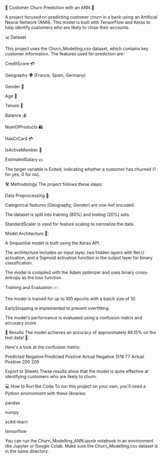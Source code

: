 🏦 Customer Churn Prediction with an ANN 🤖

A project focused on predicting customer churn in a bank using an Artificial Neural Network (ANN). This model is built with TensorFlow and Keras to help identify customers who are likely to close their accounts.

📊 Dataset

This project uses the Churn_Modelling.csv dataset, which contains key customer information. The features used for prediction are:

CreditScore 💳

Geography 🌍 (France, Spain, Germany)

Gender 🚻

Age 🧑

Tenure 📅

Balance 💰

NumOfProducts 🛍️

HasCrCard 💳

IsActiveMember 🏃

EstimatedSalary 💵

The target variable is Exited, indicating whether a customer has churned (1 for yes, 0 for no).

🛠️ Methodology
The project follows these steps:

Data Preprocessing 🧹:

Categorical features (Geography, Gender) are one-hot encoded.

The dataset is split into training (80%) and testing (20%) sets.

StandardScaler is used for feature scaling to normalize the data.

Model Architecture 🧠:

A Sequential model is built using the Keras API.

The architecture includes an input layer, two hidden layers with ReLU activation, and a Sigmoid activation function in the output layer for binary classification.

The model is compiled with the Adam optimizer and uses binary cross-entropy as the loss function.

Training and Evaluation 📈:

The model is trained for up to 100 epochs with a batch size of 10.

EarlyStopping is implemented to prevent overfitting.

The model's performance is evaluated using a confusion matrix and accuracy score.

🚀 Results
The model achieves an accuracy of approximately 86.15% on the test data! 🎉

Here's a look at the confusion matrix:

Predicted Negative	Predicted Positive
Actual Negative	1518	77
Actual Positive	200	205

Export to Sheets
These results show that the model is quite effective at identifying customers who are likely to churn.

💻 How to Run the Code
To run this project on your own, you'll need a Python environment with these libraries:

pandas

numpy

scikit-learn

tensorflow

You can run the Churn_Modelling_ANN.ipynb notebook in an environment like Jupyter or Google Colab. Make sure the Churn_Modelling.csv dataset is in the same directory.
